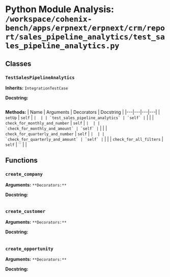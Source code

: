 # Python Module Analysis: `/workspace/cohenix-bench/apps/erpnext/erpnext/crm/report/sales_pipeline_analytics/test_sales_pipeline_analytics.py`

## Classes

### `TestSalesPipelineAnalytics`
**Inherits:** `IntegrationTestCase`


**Docstring:**
```

```

**Methods:**
| Name | Arguments | Decorators | Docstring |
|---|---|---|---|
| `setUp` | `self` | `` |  |
| `test_sales_pipeline_analytics` | `self` | `` |  |
| `check_for_monthly_and_number` | `self` | `` |  |
| `check_for_monthly_and_amount` | `self` | `` |  |
| `check_for_quarterly_and_number` | `self` | `` |  |
| `check_for_quarterly_and_amount` | `self` | `` |  |
| `check_for_all_filters` | `self` | `` |  |





## Functions

### `create_company`
**Arguments:** ``
**Decorators:** ``

**Docstring:**
```

```
### `create_customer`
**Arguments:** ``
**Decorators:** ``

**Docstring:**
```

```
### `create_opportunity`
**Arguments:** ``
**Decorators:** ``

**Docstring:**
```

```

